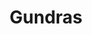---
continent: Gundras
date created: Wednesday, October 18th 2023, 10:23:59 pm
date modified: Thursday, December 14th 2023, 12:21:54 am
eleventyNavigation:
  key: Gundras
  parent: Material Plane
herocolor0: 214
herocolor1: 206
herocolor2: 180
layout: base.njk
parentpath: "src/garden\\\U0001F310Worldbuilding\\Material Plane/Material Plane.md"
path: /garden%5C%F0%9F%8C%90Worldbuilding%5CMaterial%20Plane%5C%F0%9F%8F%B0Gundras/Gundras/
plane: Material Plane
title: Gundras
type: Continent
---